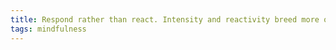 ```yaml
---
title: Respond rather than react. Intensity and reactivity breed more of the same.
tags: mindfulness
---
```

